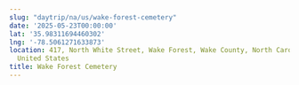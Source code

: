 ```yaml
---
slug: "daytrip/na/us/wake-forest-cemetery"
date: '2025-05-23T00:00:00'
lat: '35.98311694460302'
lng: '-78.5061271633873'
location: 417, North White Street, Wake Forest, Wake County, North Carolina, 27587,
  United States
title: Wake Forest Cemetery
---
```



